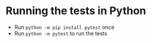 # Running the tests in Python

* Run `python -m pip install pytest` once
* Run `python -m pytest` to run the tests
